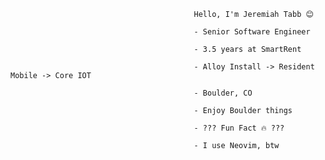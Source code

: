 








                                             Hello, I'm Jeremiah Tabb 😊

                                             - Senior Software Engineer

                                             - 3.5 years at SmartRent

                                             - Alloy Install -> Resident Mobile -> Core IOT

                                             - Boulder, CO

                                             - Enjoy Boulder things
                                             
                                             - ??? Fun Fact 🔥 ???

                                             - I use Neovim, btw













